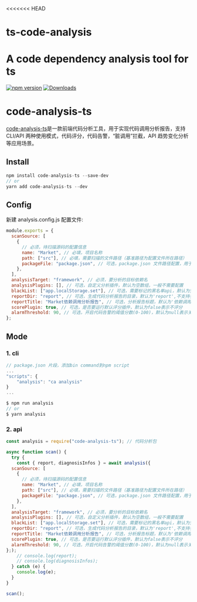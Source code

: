 <<<<<<< HEAD

# ts-code-analysis

# A code dependency analysis tool for ts

[![npm version](https://badge.fury.io/js/code-analysis-ts.svg)](https://www.npmjs.com/package/ts-code-analysis)
[![Downloads](https://img.shields.io/npm/dm/code-analysis-ts.svg)](https://www.npmjs.com/package/ts-code-analysis)

# code-analysis-ts

[code-analysis-ts](https://www.npmjs.com/package/ts-code-analysis)是一款前端代码分析工具，用于实现代码调用分析报告，支持 CLI/API 两种使用模式，代码评分，代码告警，“脏调用”拦截，API 趋势变化分析等应用场景。

## Install

```javascript
npm install code-analysis-ts --save-dev
// or
yarn add code-analysis-ts --dev
```

## Config

新建 analysis.config.js 配置文件:

```javascript
module.exports = {
  scanSource: [
    {
      // 必须，待扫描源码的配置信息
      name: "Market", // 必填，项目名称
      path: ["src"], // 必填，需要扫描的文件路径（基准路径为配置文件所在路径）
      packageFile: "package.json", // 可选，package.json 文件路径配置，用于收集依赖的版本信息
    },
  ],
  analysisTarget: "framework", // 必须，要分析的目标依赖名
  analysisPlugins: [], // 可选，自定义分析插件，默认为空数组，一般不需要配置
  blackList: ["app.localStorage.set"], // 可选，需要标记的黑名单api，默认为空数组
  reportDir: "report", // 可选，生成代码分析报告的目录，默认为'report',不支持多级目录配置
  reportTitle: "Market依赖调用分析报告", // 可选，分析报告标题，默认为'依赖调用分析报告'
  scorePlugin: true, // 可选，是否要运行默认评分插件，默认为false表示不评分
  alarmThreshold: 90, // 可选，开启代码告警的阈值分数(0-100)，默认为null表示关闭告警逻辑 (CLI模式生效)
};
```

## Mode

### 1. cli

```javascript
// package.json 片段，添加bin command到npm script
...
"scripts": {
    "analysis": "ca analysis"
}
...

$ npm run analysis
// or
$ yarn analysis
```

### 2. api

```javascript
const analysis = require("code-analysis-ts"); // 代码分析包

async function scan() {
  try {
    const { report, diagnosisInfos } = await analysis({
  scanSource: [
    {
      // 必须，待扫描源码的配置信息
      name: "Market", // 必填，项目名称
      path: ["src"], // 必填，需要扫描的文件路径（基准路径为配置文件所在路径）
      packageFile: "package.json", // 可选，package.json 文件路径配置，用于收集依赖的版本信息
    },
  ],
  analysisTarget: "framework", // 必须，要分析的目标依赖名
  analysisPlugins: [], // 可选，自定义分析插件，默认为空数组，一般不需要配置
  blackList: ["app.localStorage.set"], // 可选，需要标记的黑名单api，默认为空数组
  reportDir: "report", // 可选，生成代码分析报告的目录，默认为'report',不支持多级目录配置
  reportTitle: "Market依赖调用分析报告", // 可选，分析报告标题，默认为'依赖调用分析报告'
  scorePlugin: true, // 可选，是否要运行默认评分插件，默认为false表示不评分
  alarmThreshold: 90, // 可选，开启代码告警的阈值分数(0-100)，默认为null表示关闭告警逻辑 (CLI模式生效)
};);
    // console.log(report);
    // console.log(diagnosisInfos);
  } catch (e) {
    console.log(e);
  }
}

scan();
```
